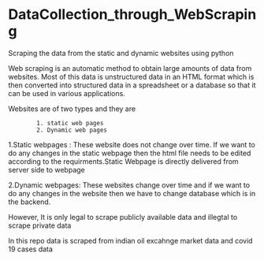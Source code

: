 # DataCollection_through_WebScraping
Scraping the data from the static and dynamic websites using python

Web scraping is an automatic method to obtain large amounts of data from websites. Most of this data is unstructured data in an HTML format which is then converted into structured data in a spreadsheet or a database so that it can be used in various applications.

Websites are of two types and they are

            1. static web pages
            2. Dynamic web pages
           
1.Static webpages : These website does not change over time. If we want to do any changes in the static webpage then the html file needs to be edited according to the requirments.Static Webpage is directly delivered from server side to webpage

2.Dynamic webpages: These websites change over time and if we want to do any changes in the website then we have to change database which is in the backend.

However, It is only legal to scrape publicly available data and illegtal to scrape private data


In this repo data is scraped from indian oil excahnge market data and covid 19 cases data
